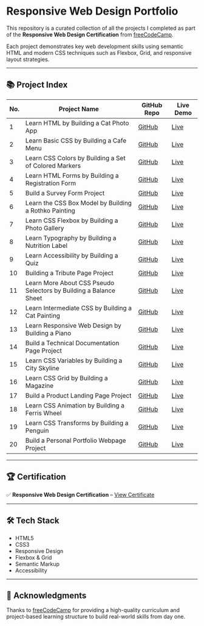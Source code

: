 
# Responsive Web Design Portfolio

This repository is a curated collection of all the projects I completed as part of the **Responsive Web Design Certification** from [freeCodeCamp](https://www.freecodecamp.org/).

Each project demonstrates key web development skills using semantic HTML and modern CSS techniques such as Flexbox, Grid, and responsive layout strategies.

---

## 📚 Project Index

| No. | Project Name                                                                 | GitHub Repo                                               | Live Demo                                                  |
|-----|------------------------------------------------------------------------------|------------------------------------------------------------|-------------------------------------------------------------|
| 1   | Learn HTML by Building a Cat Photo App                                       | [GitHub](https://github.com/abhishekdevelops/CatPhoto-App) | [Live](https://abhishekdevelops.github.io/CatPhoto-App)    |
| 2   | Learn Basic CSS by Building a Cafe Menu                                      | [GitHub](https://github.com/abhishekdevelops/Cafe-Menu)    | [Live](https://abhishekdevelops.github.io/Cafe-Menu)        |
| 3   | Learn CSS Colors by Building a Set of Colored Markers                       | [GitHub](https://github.com/abhishekdevelops/CSS-Colors-Markers) | [Live](https://abhishekdevelops.github.io/CSS-Colors-Markers) |
| 4   | Learn HTML Forms by Building a Registration Form                             | [GitHub](https://github.com/abhishekdevelops/html-forms-registration) | [Live](https://abhishekdevelops.github.io/html-forms-registration) |
| 5   | Build a Survey Form Project                                                  | [GitHub](https://github.com/abhishekdevelops/survey-form)  | [Live](https://abhishekdevelops.github.io/survey-form)     |
| 6   | Learn the CSS Box Model by Building a Rothko Painting                        | [GitHub](https://github.com/abhishekdevelops/css-box-model-rothko) | [Live](https://abhishekdevelops.github.io/css-box-model-rothko) |
| 7   | Learn CSS Flexbox by Building a Photo Gallery                                | [GitHub](https://github.com/abhishekdevelops/Photo_Gallery) | [Live](https://abhishekdevelops.github.io/Photo_Gallery)   |
| 8   | Learn Typography by Building a Nutrition Label                               | [GitHub](https://github.com/abhishekdevelops/Nutrition-Label) | [Live](https://abhishekdevelops.github.io/Nutrition-Label) |
| 9   | Learn Accessibility by Building a Quiz                                       | [GitHub](https://github.com/abhishekdevelops/Quiz)         | [Live](https://abhishekdevelops.github.io/Quiz)            |
| 10  | Building a Tribute Page   Project                              | [GitHub](https://github.com/abhishekdevelops/Tribute-Page) | [Live](https://abhishekdevelops.github.io/Tribute-Page)    |
| 11  | Learn More About CSS Pseudo Selectors by Building a Balance Sheet            | [GitHub](https://github.com/abhishekdevelops/Balance-Sheet) | [Live](https://abhishekdevelops.github.io/Balance-Sheet)   |
| 12  | Learn Intermediate CSS by Building a Cat Painting                            | [GitHub](https://github.com/abhishekdevelops/Cat-Painting) | [Live](https://abhishekdevelops.github.io/Cat-Painting)    |
| 13  | Learn Responsive Web Design by Building a Piano                              | [GitHub](https://github.com/abhishekdevelops/Piano)        | [Live](https://abhishekdevelops.github.io/Piano)           |
| 14  | Build a Technical Documentation Page Project                                 | [GitHub](https://github.com/abhishekdevelops/Technical-Documentation) | [Live](https://abhishekdevelops.github.io/Technical-Documentation) |
| 15  | Learn CSS Variables by Building a City Skyline                               | [GitHub](https://github.com/abhishekdevelops/City-Skyline) | [Live](https://abhishekdevelops.github.io/City-Skyline)    |
| 16  | Learn CSS Grid by Building a Magazine                                        | [GitHub](https://github.com/abhishekdevelops/Magazine)     | [Live](https://abhishekdevelops.github.io/Magazine)        |
| 17  | Build a Product Landing Page Project                                         | [GitHub](https://github.com/abhishekdevelops/Product-Landing-Page) | [Live](https://abhishekdevelops.github.io/Product-Landing-Page) |
| 18  | Learn CSS Animation by Building a Ferris Wheel                               | [GitHub](https://github.com/abhishekdevelops/Ferris-Wheel) | [Live](https://abhishekdevelops.github.io/Ferris-Wheel)    |
| 19  | Learn CSS Transforms by Building a Penguin                                   | [GitHub](https://github.com/abhishekdevelops/Penguin)      | [Live](https://abhishekdevelops.github.io/Penguin)         |
| 20  | Build a Personal Portfolio Webpage Project                                   | [GitHub](https://github.com/abhishekdevelops/Personal-Portfolio-Webpage) | [Live](https://abhishekdevelops.github.io/Personal-Portfolio-Webpage) |

---

## 🏆 Certification

✅ **Responsive Web Design Certification** – [View Certificate](https://www.freecodecamp.org/certification/fcc3251cb04-204f-4f8b-8402-e0fb8b81f554/responsive-web-design)

---

## 🛠 Tech Stack

- HTML5  
- CSS3  
- Responsive Design  
- Flexbox & Grid  
- Semantic Markup  
- Accessibility

---

## 🙌 Acknowledgments

Thanks to [freeCodeCamp](https://www.freecodecamp.org/) for providing a high-quality curriculum and project-based learning structure to build real-world skills from day one.
